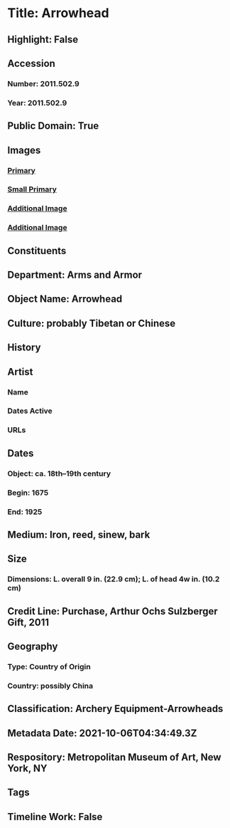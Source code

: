 # Title: Arrowhead
## Highlight: False
## Accession
### Number: 2011.502.9
### Year: 2011.502.9
## Public Domain: True
## Images
### [Primary](https://images.metmuseum.org/CRDImages/aa/original/LC-2011_502_9-001.jpg)
### [Small Primary](https://images.metmuseum.org/CRDImages/aa/web-large/LC-2011_502_9-001.jpg)
### [Additional Image](https://images.metmuseum.org/CRDImages/aa/original/LC-2011_502_9-002.jpg)
### [Additional Image](https://images.metmuseum.org/CRDImages/aa/original/DP286153.jpg)
## Constituents
## Department: Arms and Armor
## Object Name: Arrowhead
## Culture: probably Tibetan or Chinese
## History
## Artist
### Name
### Dates Active
### URLs
## Dates
### Object: ca. 18th–19th century
### Begin: 1675
### End: 1925
## Medium: Iron, reed, sinew, bark
## Size
### Dimensions: L. overall 9 in. (22.9 cm); L. of head 4w in. (10.2 cm)
## Credit Line: Purchase, Arthur Ochs Sulzberger Gift, 2011
## Geography
### Type: Country of Origin
### Country: possibly China
## Classification: Archery Equipment-Arrowheads
## Metadata Date: 2021-10-06T04:34:49.3Z
## Respository: Metropolitan Museum of Art, New York, NY
## Tags
## Timeline Work: False